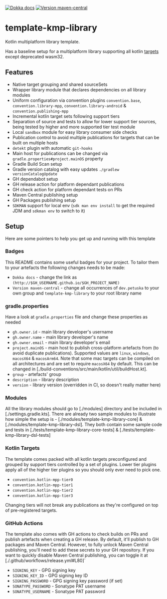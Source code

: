 [![Dokka docs](https://img.shields.io/badge/docs-dokka-orange?style=flat-square)](http://mpetuska.github.io/template-kmp-library)
[![Version maven-central](https://img.shields.io/maven-central/v/dev.petuska/template-kmp-library?logo=apache-maven&style=flat-square)](https://mvnrepository.com/artifact/dev.petuska/template-kmp-library/latest)

# template-kmp-library

Kotlin multiplatform library template.

Has a baseline setup for a multiplatform library supporting all
kotlin [targets](https://kotlinlang.org/docs/mpp-supported-platforms.html)
except deprecated wasm32.

## Features

* Native target grouping and shared sourceSets
* Wrapper library module that declares dependencies on all library modules
* Uniform configuration via convention
  plugins `convention.base`, `convention.library-mpp`, `convention.library-android` & `convention.publishing-mpp`
* Incremental kotlin target sets following support tiers
* Separation of source and tests to allow for lower support tier sources, being tested by higher and
  more supported tier test module
* Local `sandbox` module for easy library consumer side checks
* Publication control to avoid multiple publications for targets that can be built on multiple hosts
* `detekt` plugin with automatic `git-hooks`
* Main host for publications can be changed via `gradle.properties#project.mainOS` property
* Gradle Build Scan setup
* Gradle version catalog with easy updates `./gradlew versionCatalogUpdate`
* GH dependabot setup
* GH release action for platform dependant publications
* GH check action for platform dependant tests on PRs
* Maven Central publishing setup
* GH Packages publishing setup
* `SDKMAN` support for local env (`sdk man env install` to get the required JDM and `sdkman env` to
  switch to it)

## Setup

Here are some pointers to help you get up and running with this template

### Badges

This README contains some useful badges for your project. To tailor them to your artefacts the
following changes needs
to be made:

* `Dokka docs` - change the link as `(http://$GH_USERNAME.github.io/$GH_PROJECT_NAME)`
* `Version maven-central` - change all occurrences of `dev.petuska` to your own group
  and `template-kmp-library` to your
  root library name

### gradle.properties

Have a look at `gradle.properties` file and change these properties as needed

* `gh.owner.id` - main library developer's username
* `gh.owner.name` - main library developer's name
* `gh.owner.email` - main library developer's email
* `project.mainOS` - main host to publish cross-platform artefacts from (to avoid duplicate
  publications). Supported values are `linux`, `windows`, `macosX64` & `macosArm64`. Note that some
  mac targets can be compiled on all architectures and are set to require `macosX64` by default.
  This can be changed in [./build-conventions/src/main/kotlin/util/buildHost.kt].
* `group` - artefacts' group
* `description` - library description
* `version` - library version (overridden in CI, so doesn't really matter here)

### Modules

All the library modules should go to [./modules] directory and be included
in [./settings.gradle.kts].
There are already two sample modules to illustrate how simple the setup
is - [./modules/template-kmp-library-core] & [./modules/template-kmp-library-dsl].
They both contain some sample code and tests
in [./tests/template-kmp-library-core-tests] & [./tests/template-kmp-library-dsl-tests]

### Kotlin Targets

The template comes packed with all kotlin targets preconfigured and grouped by support tiers
controlled by a set of plugins. Lower tier plugins apply all of the higher tier plugins so you
should only ever need to pick one.

- `convention.kotlin-mpp-tier0`
- `convention.kotlin-mpp-tier1`
- `convention.kotlin-mpp-tier2`
- `convention.kotlin-mpp-tier3`

Changing tiers will not break any publications as they're configured on top of pre-registered
targets.

### GitHub Actions

The template also comes with GH actions to check builds on PRs and publish artefacts when creating a
GH release. By
default, it'll publish to GH packages and Maven Central. However, to fully unlock Maven Central
publishing, you'll need
to add these secrets to your GH repository. If you want to quickly disable Maven Central publishing,
you can toggle it
at [./.github/workflows/release.yml#L80]`

* `SIGNING_KEY` - GPG signing key
* `SIGNING_KEY_ID` - GPG signing key ID
* `SIGNING_PASSWORD` - GPG signing key password (if set)
* `SONATYPE_PASSWORD` - Sonatype PAT username
* `SONATYPE_USERNAME` - Sonatype PAT password

